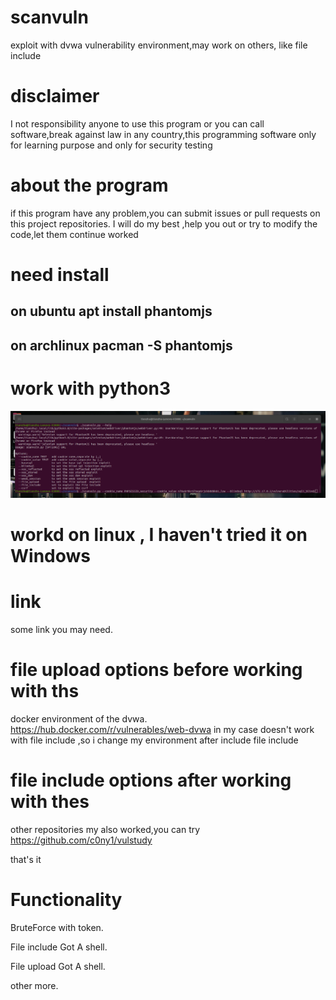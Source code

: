 # scanvuln
exploit with dvwa vulnerability environment,may work on others, like file include

# disclaimer
I not responsibility anyone to use this program or you can call software,break against law in any country,this programming software only for learning purpose and only for security testing

# about the program
if this program have any problem,you can submit issues or pull requests on this project repositories.
I will do my best ,help you out or try to modify the code,let them continue worked

# need install
on ubuntu
apt install phantomjs
---------------------
on archlinux pacman -S phantomjs
--------------------------------

# work with python3

![image](https://github.com/actiononme/scanvuln/blob/main/2022-08-25-094448_1794x497_scrot.png)

# workd on linux , I haven't tried it on Windows

# link
some link you may need.

# file upload options before working with ths
docker environment of the dvwa.
https://hub.docker.com/r/vulnerables/web-dvwa
in my case doesn't  work with file include ,so i change my environment after include file include

# file include options after working with thes
other repositories my also worked,you can try
https://github.com/c0ny1/vulstudy

that's it

# Functionality 
BruteForce with token.

File include Got A shell.

File upload Got A shell.

other more.
